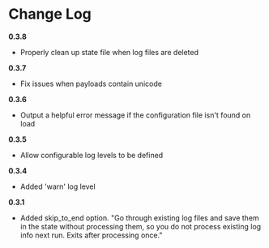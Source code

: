 # Change Log

**0.3.8**
- Properly clean up state file when log files are deleted

**0.3.7**
- Fix issues when payloads contain unicode

**0.3.6**
- Output a helpful error message if the configuration file isn't found on load

**0.3.5**
- Allow configurable log levels to be defined

**0.3.4**
- Added 'warn' log level

**0.3.1**
- Added skip_to_end option. "Go through existing log files and save them in the state without processing them, so you do not process existing log info next run. Exits after processing once."

